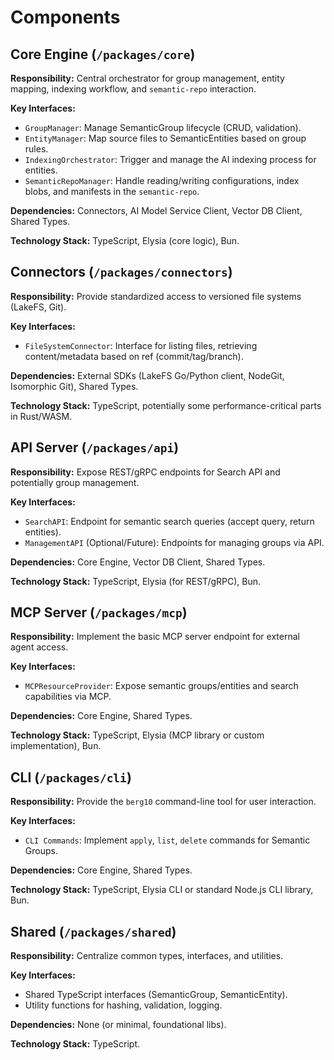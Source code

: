 # Components

## Core Engine (`/packages/core`)
**Responsibility:** Central orchestrator for group management, entity mapping, indexing workflow, and `semantic-repo` interaction.

**Key Interfaces:**
- `GroupManager`: Manage SemanticGroup lifecycle (CRUD, validation).
- `EntityManager`: Map source files to SemanticEntities based on group rules.
- `IndexingOrchestrator`: Trigger and manage the AI indexing process for entities.
- `SemanticRepoManager`: Handle reading/writing configurations, index blobs, and manifests in the `semantic-repo`.

**Dependencies:** Connectors, AI Model Service Client, Vector DB Client, Shared Types.

**Technology Stack:** TypeScript, Elysia (core logic), Bun.

## Connectors (`/packages/connectors`)
**Responsibility:** Provide standardized access to versioned file systems (LakeFS, Git).

**Key Interfaces:**
- `FileSystemConnector`: Interface for listing files, retrieving content/metadata based on ref (commit/tag/branch).

**Dependencies:** External SDKs (LakeFS Go/Python client, NodeGit, Isomorphic Git), Shared Types.

**Technology Stack:** TypeScript, potentially some performance-critical parts in Rust/WASM.

## API Server (`/packages/api`)
**Responsibility:** Expose REST/gRPC endpoints for Search API and potentially group management.

**Key Interfaces:**
- `SearchAPI`: Endpoint for semantic search queries (accept query, return entities).
- `ManagementAPI` (Optional/Future): Endpoints for managing groups via API.

**Dependencies:** Core Engine, Vector DB Client, Shared Types.

**Technology Stack:** TypeScript, Elysia (for REST/gRPC), Bun.

## MCP Server (`/packages/mcp`)
**Responsibility:** Implement the basic MCP server endpoint for external agent access.

**Key Interfaces:**
- `MCPResourceProvider`: Expose semantic groups/entities and search capabilities via MCP.

**Dependencies:** Core Engine, Shared Types.

**Technology Stack:** TypeScript, Elysia (MCP library or custom implementation), Bun.

## CLI (`/packages/cli`)
**Responsibility:** Provide the `berg10` command-line tool for user interaction.

**Key Interfaces:**
- `CLI Commands`: Implement `apply`, `list`, `delete` commands for Semantic Groups.

**Dependencies:** Core Engine, Shared Types.

**Technology Stack:** TypeScript, Elysia CLI or standard Node.js CLI library, Bun.

## Shared (`/packages/shared`)
**Responsibility:** Centralize common types, interfaces, and utilities.

**Key Interfaces:**
- Shared TypeScript interfaces (SemanticGroup, SemanticEntity).
- Utility functions for hashing, validation, logging.

**Dependencies:** None (or minimal, foundational libs).

**Technology Stack:** TypeScript.
